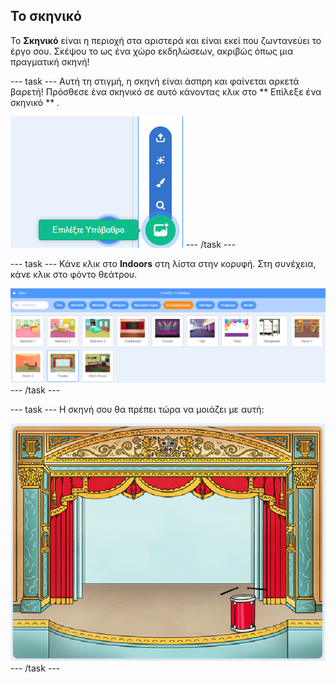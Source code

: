 ## Το σκηνικό

Το **Σκηνικό** είναι η περιοχή στα αριστερά και είναι εκεί που ζωντανεύει το έργο σου. Σκέψου το ως ένα χώρο εκδηλώσεων, ακριβώς όπως μια πραγματική σκηνή!

\--- task \--- Αυτή τη στιγμή, η σκηνή είναι άσπρη και φαίνεται αρκετά βαρετή! Πρόσθεσε ένα σκηνικό σε αυτό κάνοντας κλικ στο ** Επίλεξε ένα σκηνικό ** .

![screenshot](images/band-stage-choose.png) \--- /task \---

\--- task \--- Κάνε κλικ στο **Indoors** στη λίστα στην κορυφή. Στη συνέχεια, κάνε κλικ στο φόντο θεάτρου.

![screenshot](images/band-backdrop.png) \--- /task \---

\--- task \--- Η σκηνή σου θα πρέπει τώρα να μοιάζει με αυτή:

![screenshot](images/band-stage.png) \--- /task \---